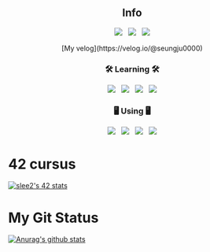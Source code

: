 <h2 align="center"><b>Info</b></h2>

<p align="center">
<a href="https://companies.intra.42.fr/users/87024/resumes/5671" target="_blank"><img src="https://img.shields.io/badge/-42Seoul-000000?style=for-the-badge&logo=42&logoColor=FFFFFF"/></a> &nbsp
<a href="https://www.notion.so/afab4438e1914a85b95e33864877d85b?v=3b34da176faf42a0bcebd12f5ac69ea2" target="_blank"><img src="https://img.shields.io/badge/-Notion-000000?style=for-the-badge&logo=Notion&logoColor=FFFFFF"/></a> &nbsp
<a href="https://www.facebook.com/people/%EC%9D%B4%EC%8A%B9%EC%A3%BC/100002673633503/" target="_blank"><img src="https://img.shields.io/badge/-Facebook-000000?style=for-the-badge&logo=Facebook&logoColor=FFFFFF"/></a> </br>

<p align="center">
[My velog](https://velog.io/@seungju0000)

<h3 align="center"><b>🛠 Learning 🛠</b></h3>
<p align="center">
<a target="_blank"><img src="https://img.shields.io/badge/-C-A8B9CC?style=for-the-badge&logo=C&logoColor=FFFFFF"/></a> &nbsp
<a target="_blank"><img src="https://img.shields.io/badge/-C++-00599C?style=for-the-badge&logo=c%2B%2B&logoColor=FFFFFF"/></a> &nbsp
<a target="_blank"><img src="https://img.shields.io/badge/-Java-007396?style=for-the-badge&logo=Java&logoColor=FFFFFF"/></a> &nbsp
<a target="_blank"><img src="https://img.shields.io/badge/-Spring-6DB33F?style=for-the-badge&logo=Spring&logoColor=FFFFFF"/></a>
  
<h3 align="center"><b>🖥 Using 🖥</b></h3>
<p align="center">
<a target="_blank"><img src="https://img.shields.io/badge/-Vim-019733?style=for-the-badge&logo=Vim&logoColor=FFFFFF"/></a> &nbsp
<a target="_blank"><img src="https://img.shields.io/badge/-VS Code-007ACC?style=for-the-badge&logo=Visual Studio Code&logoColor=FFFFFF"/></a> &nbsp
<a target="_blank"><img src="https://img.shields.io/badge/-IntelliJ IDEA-000000?style=for-the-badge&logo=IntelliJ IDEA&logoColor=FFFFFF"/></a> &nbsp
<a target="_blank"><img src="https://img.shields.io/badge/-Eclipse IDE-2C2255?style=for-the-badge&logo=Eclipse IDE&logoColor=FFFFFF"/></a>






# 42 cursus
[![slee2's 42 stats](https://badge42.herokuapp.com/api/stats/slee2?privacyEmail=true)](https://github.com/JaeSeoKim/badge42)


# My Git Status
[![Anurag's github stats](https://github-readme-stats.vercel.app/api?username=Lee-seungju&show_icons=true&theme=radical)](https://github.com/anuraghazra/github-readme-stats)

<!--
**Lee-seungju/Lee-seungju** is a ✨ _special_ ✨ repository because its `README.md` (this file) appears on your GitHub profile.

Here are some ideas to get you started:

- 🔭 I’m currently working on ...
- 🌱 I’m currently learning ...
- 👯 I’m looking to collaborate on ...
- 🤔 I’m looking for help with ...
- 💬 Ask me about ...
- 📫 How to reach me: ...
- 😄 Pronouns: ...
- ⚡ Fun fact: ...
-->
